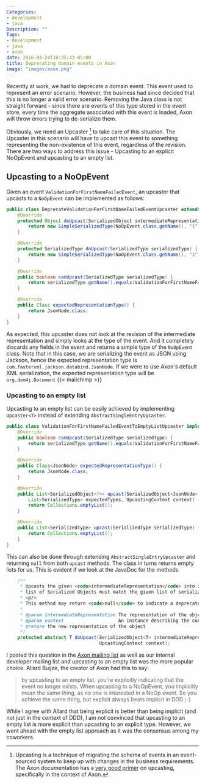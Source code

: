 ```yaml
---
Categories:
- development
- java
Description: ""
Tags:
- development
- java
- axon
date: 2016-04-24T18:35:43-05:00
title: Deprecating domain events in Axon
image: "images/axon.png"
---
```

Recently at work, we had to deprecate a domain event. This event used to represent an error scenario. However, the business had since decided that this is no longer a valid error scenario. Removing the Java class is not straight forward - since there are events of this type stored in the event store, every time the aggregate associated with this event is loaded, Axon will throw errors trying to de-serialize them.

<!--more-->

Obviously, we need an Upcaster [^1] to take care of this situation. The Upcaster in this scenario will have to upcast this event to something representing the non-existence of this event, regardless of the revision. There are two ways to address this issue - Upcasting to an explicit NoOpEvent and upcasting to an empty list.

## Upcasting to a NoOpEvent
Given an event `ValidationForFirstNameFailedEvent`, an upcaster that upcasts to a `NoOpEvent` can be implemented as follows:
```java
public class DeprecateValidationForFirstNameFailedEventUpcaster extends AbstractSingleEntryUpcaster {
    @Override
    protected Object doUpcast(SerializedObject intermediateRepresentation, UpcastingContext context) {
        return new SimpleSerializedType(NoOpEvent.class.getName(), "1");
    }

    @Override
    protected SerializedType doUpcast(SerializedType serializedType) {
        return new SimpleSerializedType(NoOpEvent.class.getName(), "1");
    }

    @Override
    public boolean canUpcast(SerializedType serializedType) {
        return serializedType.getName().equals(ValidationForFirstNameFailedEvent.class.getName());
    }

    @Override
    public Class expectedRepresentationType() {
        return JsonNode.class;
    }
}
```
As expected, this upcaster does not look at the revision of the intermediate representation and simply looks at the type of the event. And it completely discards any fields in the event and returns a simple type of the `NoOpEvent` class. Note that in this case, we are serializing the event as JSON using Jackson, hence the expected representation type is `com.fasterxml.jackson.databind.JsonNode`. If we were to use Axon's default XML serialization, the expected representation type will be `org.dom4j.Document`
{{< mailchimp >}}

### Upcasting to an empty list
Upcasting to an empty list can be easily achieved by implementing `Upcaster<T>` instead of extending `AbstractSingleEntryUpcaster`.
```java
public class ValidationForFirstNameFailedEventToEmptyListUpcaster implements Upcaster<JsonNode> {
    @Override
    public boolean canUpcast(SerializedType serializedType) {
        return serializedType.getName().equals(ValidationForFirstNameFailedEvent.class.getName());
    }

    @Override
    public Class<JsonNode> expectedRepresentationType() {
        return JsonNode.class;
    }

    @Override
    public List<SerializedObject<?>> upcast(SerializedObject<JsonNode> intermediateRepresentation,
        List<SerializedType> expectedTypes, UpcastingContext context) {
        return Collections.emptyList();
    }

    @Override
    public List<SerializedType> upcast(SerializedType serializedType) {
        return Collections.emptyList();
    }
}
```

This can also be done through extending `AbstractSingleEntryUpcaster` and returning `null` from both `upcast` methods. The class in turns returns empty lists for us. This is evident if we look at the JavaDoc for the methods

```java
    /**
     * Upcasts the given <code>intermediateRepresentation</code> into zero or more other representations. The returned
     * list of Serialized Objects must match the given list of serialized types.
     * <p/>
     * This method may return <code>null</code> to indicate a deprecated object.
     *
     * @param intermediateRepresentation The representation of the object to upcast
     * @param context                    An instance describing the context of the object to upcast
     * @return the new representation of the object
     */
    protected abstract T doUpcast(SerializedObject<T> intermediateRepresentation,
                                  UpcastingContext context);
```

I posted this question in the [Axon mailing list](https://groups.google.com/forum/#!topic/axonframework/G2tlU06mRPM) as well as our internal developer mailing list and upcasting to an empty list was the more popular choice. Allard Buijze, the creator of Axon had this to say:

> by upcasting to an empty list, you're explicitly indicating that the event no longer exists. When upcasting to a NoOpEvent, you implicitly mean the same thing, as no one is interested in a NoOp event.
> So you achieve the same thing, but explicit always beats implicit in DDD ;-)

While I agree with Allard that being explicit is better than being implicit (and not just in the context of DDD), I am not convinced that upcasting to an empty list is more explicit than upcasting to an explicit type. However, we went ahead with the empty list approach as it was the consensus among my coworkers.

[^1]: Upcasting is a technique of migrating the schema of events in an event-sourced system to keep up with changes in the business requirements. The Axon documentation has a [very good primer](http://www.axonframework.org/docs/2.0/repositories-and-event-stores.html#event-upcasting) on upcasting, specifically in the context of Axon.
